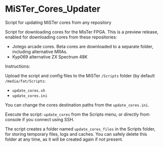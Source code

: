 # MiSTer_Cores_Updater
Script for updating MiSTer cores from any repository

Script for downloading cores for the MisTer FPGA.
This is a preview release, enabled for downloading cores from these repositories:
* Jotego arcade cores. Beta cores are downloaded to a separate folder, including alternative MRAs.
* Kyp069 alternative ZX Spectrum 48K 

Instructions:

Upload the script and config files to the MiSTer `/Scripts` folder (by default `/media/fat/Scripts`:
* `update_cores.sh`
* `update_cores.ini`

You can change the cores destination paths from the `update_cores.ini`.

Execute the script: `update_cores` from the Scripts menu, or directly from console if you connect using SSH.

The script creates a folder named `update_cores_files` in the Scripts folder, for storing temporary files, logs and caches. You can safely delete this folder at any time, as it will be created again if not present.
